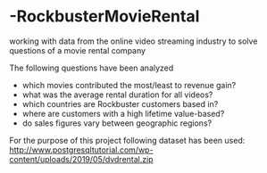 # -RockbusterMovieRental
working with data from the online video streaming industry to solve questions of a movie rental company  
  
The following questions have been analyzed  
- which movies contributed the most/least to revenue gain?  
- what was the average rental duration for all videos?  
- which countries are Rockbuster customers based in?  
- where are customers with a high lifetime value-based?  
- do sales figures vary between geographic regions?  
  
For the purpose of this project following dataset has been used: http://www.postgresqltutorial.com/wp-content/uploads/2019/05/dvdrental.zip   

